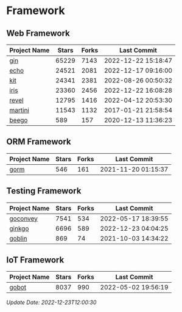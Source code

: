 # Framework

## Web Framework
| Project Name | Stars | Forks | Last Commit |
| ------------ | ----- | ----- | ----------- |
| [gin](https://github.com/gin-gonic/gin) | 65229 | 7143 | 2022-12-22 15:18:47 |
| [echo](https://github.com/labstack/echo) | 24521 | 2081 | 2022-12-17 09:16:00 |
| [kit](https://github.com/go-kit/kit) | 24341 | 2381 | 2022-08-26 00:50:32 |
| [iris](https://github.com/kataras/iris) | 23360 | 2456 | 2022-12-22 16:08:28 |
| [revel](https://github.com/revel/revel) | 12795 | 1416 | 2022-04-12 20:53:30 |
| [martini](https://github.com/go-martini/martini) | 11543 | 1132 | 2017-01-21 21:58:54 |
| [beego](https://github.com/astaxie/beego) | 589 | 157 | 2020-12-13 11:36:23 |

## ORM Framework
| Project Name | Stars | Forks | Last Commit |
| ------------ | ----- | ----- | ----------- |
| [gorm](https://github.com/jinzhu/gorm) | 546 | 161 | 2021-11-20 01:15:37 |

## Testing Framework
| Project Name | Stars | Forks | Last Commit |
| ------------ | ----- | ----- | ----------- |
| [goconvey](https://github.com/smartystreets/goconvey) | 7541 | 534 | 2022-05-17 18:39:55 |
| [ginkgo](https://github.com/onsi/ginkgo) | 6696 | 589 | 2022-12-23 04:04:25 |
| [goblin](https://github.com/franela/goblin) | 869 | 74 | 2021-10-03 14:34:22 |

## IoT Framework
| Project Name | Stars | Forks | Last Commit |
| ------------ | ----- | ----- | ----------- |
| [gobot](https://github.com/hybridgroup/gobot) | 8037 | 990 | 2022-05-02 19:56:19 |

*Update Date: 2022-12-23T12:00:30*